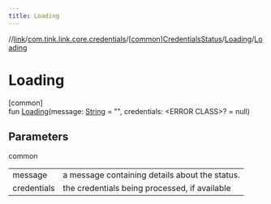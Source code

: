 ```yaml
---
title: Loading
---
```

//[link](../../../../index.html)/[com.tink.link.core.credentials](../../index.html)/[[common]CredentialsStatus](../index.html)/[Loading](index.html)/[Loading](-loading.html)



# Loading



[common]\
fun [Loading](-loading.html)(message: [String](https://kotlinlang.org/api/latest/jvm/stdlib/kotlin/-string/index.html) = &quot;&quot;, credentials: &lt;ERROR CLASS&gt;? = null)



## Parameters


common

| | |
|---|---|
| message | a message containing details about the status. |
| credentials | the credentials being processed, if available |




